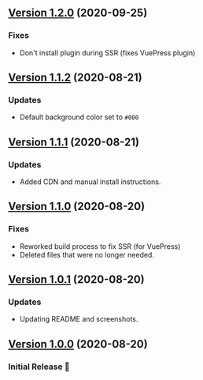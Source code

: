 ## [Version 1.2.0](https://github.com/adamdehaven/vue-custom-tooltip/releases/tag/v1.2.0) (2020-09-25)

### Fixes

- Don't install plugin during SSR (fixes VuePress plugin)

## [Version 1.1.2](https://github.com/adamdehaven/vue-custom-tooltip/releases/tag/v1.1.2) (2020-08-21)

### Updates

- Default background color set to `#000`

## [Version 1.1.1](https://github.com/adamdehaven/vue-custom-tooltip/releases/tag/v1.1.1) (2020-08-21)

### Updates

- Added CDN and manual install instructions.

## [Version 1.1.0](https://github.com/adamdehaven/vue-custom-tooltip/releases/tag/v1.1.0) (2020-08-20)

### Fixes

- Reworked build process to fix SSR (for VuePress)
- Deleted files that were no longer needed.

## [Version 1.0.1](https://github.com/adamdehaven/vue-custom-tooltip/releases/tag/v1.0.1) (2020-08-20)

### Updates

- Updating README and screenshots.

## [Version 1.0.0](https://github.com/adamdehaven/vue-custom-tooltip/releases/tag/v1.0.0) (2020-08-20)

### Initial Release :tada: